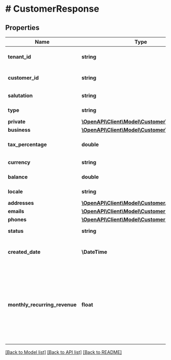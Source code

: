 # # CustomerResponse

## Properties

Name | Type | Description | Notes
------------ | ------------- | ------------- | -------------
**tenant_id** | **string** | Your customer tenant id |
**customer_id** | **string** | Your customer number |
**salutation** | **string** | Customer salutation |
**type** | **string** | Customer type |
**private** | [**\OpenAPI\Client\Model\CustomerTypePrivate**](CustomerTypePrivate.md) |  |
**business** | [**\OpenAPI\Client\Model\CustomerTypeBusiness**](CustomerTypeBusiness.md) |  |
**tax_percentage** | **double** | Customer tax percentage |
**currency** | **string** | Customer currency |
**balance** | **double** | Customer balance |
**locale** | **string** | Customer locale |
**addresses** | [**\OpenAPI\Client\Model\CustomerAddress[]**](CustomerAddress.md) |  |
**emails** | [**\OpenAPI\Client\Model\CustomerEmail[]**](CustomerEmail.md) |  |
**phones** | [**\OpenAPI\Client\Model\CustomerPhone[]**](CustomerPhone.md) |  |
**status** | **string** | Customer status |
**created_date** | **\DateTime** | The creation date of the customer |
**monthly_recurring_revenue** | **float** | The monthly revenue of the customer (How much the customer has to pay recurring each month) |

[[Back to Model list]](../../README.md#models) [[Back to API list]](../../README.md#endpoints) [[Back to README]](../../README.md)
